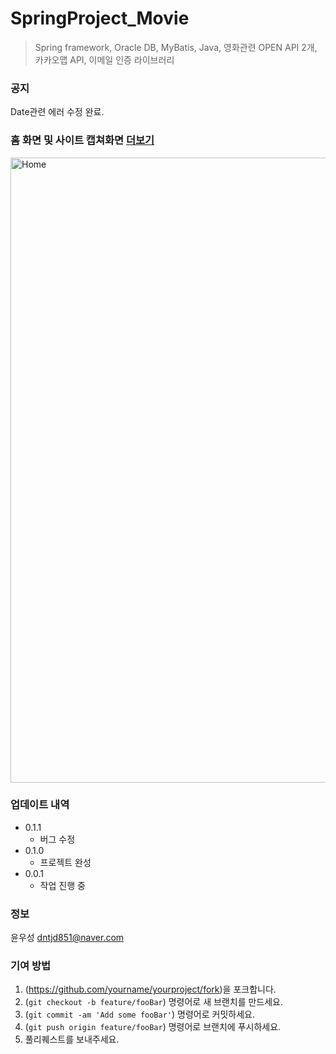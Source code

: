 # SpringProject_Movie
> Spring framework, Oracle DB, MyBatis, Java, 영화관련 OPEN API 2개, 카카오맵 API, 이메일 인증 라이브러리

### 공지
Date관련 에러 수정 완료.

### 홈 화면 및 사이트 캡쳐화면 [더보기](https://github.com/yoonwooseong/SpringProject_Movie/tree/master/screen)
<div>
  <img class="Home" width="1000" alt="Home" title="movieHome"
       src="https://user-images.githubusercontent.com/57824259/84159610-39d96e80-aaa8-11ea-88fe-e8d4618566d3.PNG">
</div>


### 업데이트 내역

* 0.1.1  
    * 버그 수정
* 0.1.0
    * 프로젝트 완성
* 0.0.1
    * 작업 진행 중

### 정보

윤우성 dntjd851@naver.com


### 기여 방법

1. (<https://github.com/yourname/yourproject/fork>)을 포크합니다.
2. (`git checkout -b feature/fooBar`) 명령어로 새 브랜치를 만드세요.
3. (`git commit -am 'Add some fooBar'`) 명령어로 커밋하세요.
4. (`git push origin feature/fooBar`) 명령어로 브랜치에 푸시하세요. 
5. 풀리퀘스트를 보내주세요.


